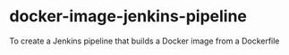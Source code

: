 # docker-image-jenkins-pipeline
To create a Jenkins pipeline that builds a Docker image from a Dockerfile
